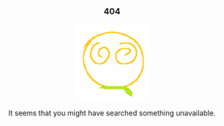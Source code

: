 <div align="center">
  <h3>404</h3>
  <img src="./lime1111/dizzy.png" width="150px">
  <br>
  <p>It seems that you might have searched something unavailable.</p>
</div>
